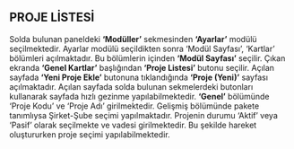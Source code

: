
## PROJE LİSTESİ

Solda bulunan paneldeki **‘Modüller’** sekmesinden **‘Ayarlar’** modülü seçilmektedir. Ayarlar modülü seçildikten sonra ‘Modül Sayfası’, ‘Kartlar’ bölümleri açılmaktadır. Bu bölümlerin içinden **‘Modül Sayfası’** seçilir. Çıkan ekranda **‘Genel Kartlar’** başlığından **‘Proje Listesi’** butonu seçilir. Açılan sayfada **‘Yeni Proje Ekle’** butonuna tıklandığında **‘Proje (Yeni)’** sayfası açılmaktadır. Açılan sayfada solda bulunan sekmelerdeki butonları kullanarak sayfada hızlı gezinme yapılabilmektedir. **‘Genel’** bölümünde ‘Proje Kodu’ ve ‘Proje Adı’ girilmektedir. Gelişmiş bölümünde pakete tanımlıysa Şirket-Şube seçimi yapılmaktadır. Projenin durumu ‘Aktif’ veya ‘Pasif’ olarak seçilmekte ve vadesi girilmektedir. Bu şekilde hareket oluştururken proje seçimi yapılabilmektedir. 

